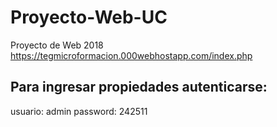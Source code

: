 # Proyecto-Web-UC
Proyecto de Web 2018
https://tegmicroformacion.000webhostapp.com/index.php
## Para ingresar propiedades autenticarse:
usuario: admin
password: 242511
